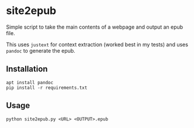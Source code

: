 # site2epub

Simple script to take the main contents of a webpage and output an epub file.

This uses `justext` for context extraction (worked best in my tests) and uses `pandoc` to generate the epub.

## Installation

```
apt install pandoc
pip install -r requirements.txt
```

## Usage

```
python site2epub.py <URL> <OUTPUT>.epub
```